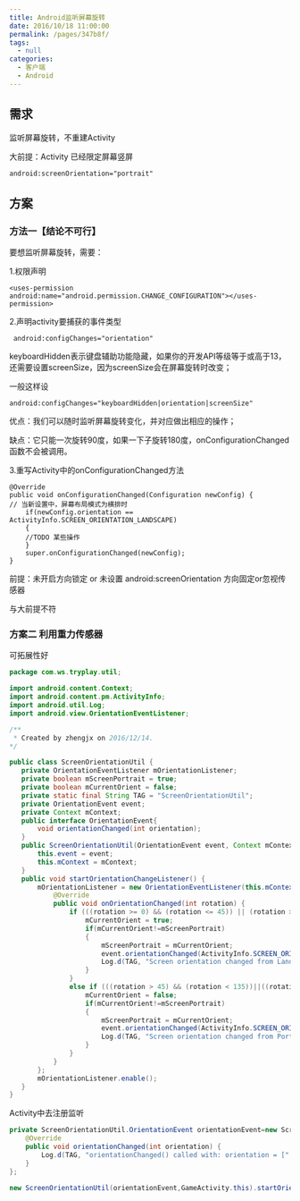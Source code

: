 ```yaml
---
title: Android监听屏幕旋转
date: 2016/10/18 11:00:00
permalink: /pages/347b8f/
tags: 
  - null
categories: 
  - 客户端
  - Android
---
```


## 需求

监听屏幕旋转，不重建Activity

大前提：Activity 已经限定屏幕竖屏

```xml
android:screenOrientation="portrait"
```
<!--more-->
## 方案

### 方法一【结论不可行】

要想监听屏幕旋转，需要：

1.权限声明

	<uses-permission android:name="android.permission.CHANGE_CONFIGURATION"></uses-permission>

2.声明activity要捕获的事件类型

	 android:configChanges="orientation"
	 

keyboardHidden表示键盘辅助功能隐藏，如果你的开发API等级等于或高于13，还需要设置screenSize，因为screenSize会在屏幕旋转时改变；

一般这样设

	android:configChanges="keyboardHidden|orientation|screenSize"

优点：我们可以随时监听屏幕旋转变化，并对应做出相应的操作；

缺点：它只能一次旋转90度，如果一下子旋转180度，onConfigurationChanged函数不会被调用。

3.重写Activity中的onConfigurationChanged方法

	@Override
	public void onConfigurationChanged(Configuration newConfig) {
	// 当新设置中，屏幕布局模式为横排时
		if(newConfig.orientation == ActivityInfo.SCREEN_ORIENTATION_LANDSCAPE)
		{
		//TODO 某些操作 
		}
		super.onConfigurationChanged(newConfig);
	}
	


前提：未开启方向锁定 or 未设置 android:screenOrientation 方向固定or忽视传感器

与大前提不符

### 方案二 利用重力传感器

可拓展性好

```java
package com.ws.tryplay.util;

import android.content.Context;
import android.content.pm.ActivityInfo;
import android.util.Log;
import android.view.OrientationEventListener;

/**
 * Created by zhengjx on 2016/12/14.
*/

public class ScreenOrientationUtil {
   private OrientationEventListener mOrientationListener;
   private boolean mScreenPortrait = true;
   private boolean mCurrentOrient = false;
   private static final String TAG = "ScreenOrientationUtil";
   private OrientationEvent event;
   private Context mContext;
   public interface OrientationEvent{
       void orientationChanged(int orientation);
   }
   public ScreenOrientationUtil(OrientationEvent event, Context mContext) {
       this.event = event;
       this.mContext = mContext;
   }
   public void startOrientationChangeListener() {
       mOrientationListener = new OrientationEventListener(this.mContext) {
           @Override
           public void onOrientationChanged(int rotation) {
               if (((rotation >= 0) && (rotation <= 45)) || (rotation >= 315)||(rotation>=135)&&(rotation<=225))) {//portrait
                   mCurrentOrient = true;
                   if(mCurrentOrient!=mScreenPortrait)
                   {
                       mScreenPortrait = mCurrentOrient;
                       event.orientationChanged(ActivityInfo.SCREEN_ORIENTATION_PORTRAIT);
                       Log.d(TAG, "Screen orientation changed from Landscape to Portrait!");
                   }
               }
               else if (((rotation > 45) && (rotation < 135))||((rotation>225)&&(rotation<315))) {//landscape
                   mCurrentOrient = false;
                   if(mCurrentOrient!=mScreenPortrait)
                   {
                       mScreenPortrait = mCurrentOrient;
                       event.orientationChanged(ActivityInfo.SCREEN_ORIENTATION_LANDSCAPE);
                       Log.d(TAG, "Screen orientation changed from Portrait to Landscape!");
                   }
               }
           }
       };
       mOrientationListener.enable();
   }
}
```
	


Activity中去注册监听

```java
private ScreenOrientationUtil.OrientationEvent orientationEvent=new ScreenOrientationUtil.OrientationEvent() {
    @Override
    public void orientationChanged(int orientation) {
        Log.d(TAG, "orientationChanged() called with: orientation = [" + orientation + "]");
    }
};

new ScreenOrientationUtil(orientationEvent,GameActivity.this).startOrientationChangeListener();
```



